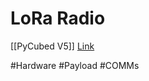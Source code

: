 # LoRa Radio

[[PyCubed V5]]
[Link](https://learn.adafruit.com/adafruit-rfm69hcw-and-rfm96-rfm95-rfm98-lora-packet-padio-breakouts?view=all)

#Hardware 
#Payload 
#COMMs